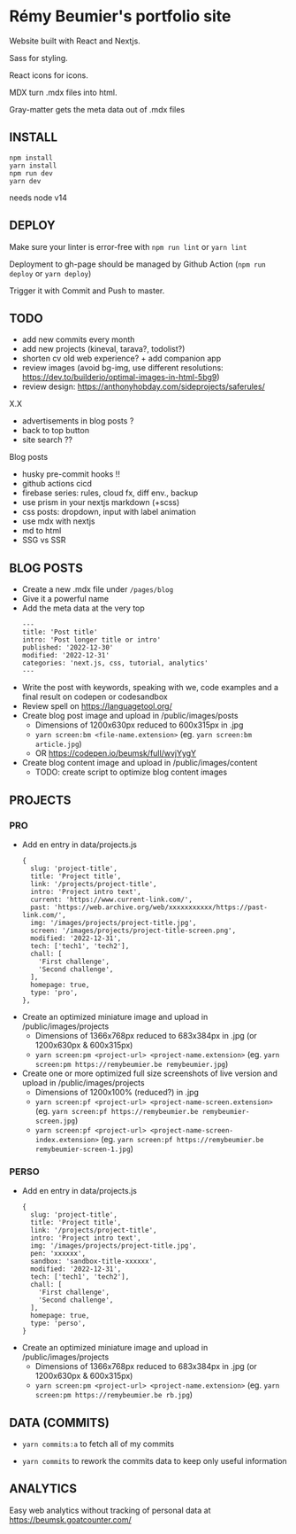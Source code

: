 # Rémy Beumier's portfolio site

Website built with React and Nextjs.

Sass for styling.

React icons for icons.

MDX turn .mdx files into html.

Gray-matter gets the meta data out of .mdx files

## INSTALL

```
npm install
yarn install
npm run dev
yarn dev
```

needs node v14

## DEPLOY

Make sure your linter is error-free with `npm run lint` or `yarn lint`

Deployment to gh-page should be managed by Github Action (`npm run deploy` or `yarn deploy`)

Trigger it with Commit and Push to master.

## TODO

- add new commits every month
- add new projects (kineval, tarava?, todolist?)
- shorten cv old web experience? + add companion app
- review images (avoid bg-img, use different resolutions: https://dev.to/builderio/optimal-images-in-html-5bg9)
- review design: https://anthonyhobday.com/sideprojects/saferules/

X.X
- advertisements in blog posts ?
- back to top button
- site search ??

Blog posts
- husky pre-commit hooks !!
- github actions cicd
- firebase series: rules, cloud fx, diff env., backup
- use prism in your nextjs markdown (+scss)
- css posts: dropdown, input with label animation
- use mdx with nextjs
- md to html
- SSG vs SSR

## BLOG POSTS

- Create a new .mdx file under `/pages/blog`
- Give it a powerful name
- Add the meta data at the very top
  ```
  ---
  title: 'Post title'
  intro: 'Post longer title or intro'
  published: '2022-12-30'
  modified: '2022-12-31'
  categories: 'next.js, css, tutorial, analytics'
  ---
  ```
- Write the post with keywords, speaking with we, code examples and a final result on codepen or codesandbox
- Review spell on https://languagetool.org/
- Create blog post image and upload in /public/images/posts 
  - Dimensions of 1200x630px reduced to 600x315px in .jpg
  - `yarn screen:bm <file-name.extension>` (eg. `yarn screen:bm article.jpg`)
  - OR https://codepen.io/beumsk/full/wvjYygY
- Create blog content image and upload in /public/images/content
  - TODO: create script to optimize blog content images

## PROJECTS

### PRO

- Add en entry in data/projects.js
  ```
  {
    slug: 'project-title',
    title: 'Project title',
    link: '/projects/project-title',
    intro: 'Project intro text',
    current: 'https://www.current-link.com/',
    past: 'https://web.archive.org/web/xxxxxxxxxxx/https://past-link.com/',
    img: '/images/projects/project-title.jpg',
    screen: '/images/projects/project-title-screen.png',
    modified: '2022-12-31',
    tech: ['tech1', 'tech2'],
    chall: [
      'First challenge',
      'Second challenge',
    ],
    homepage: true,
    type: 'pro',
  },
  ```
- Create an optimized miniature image and upload in /public/images/projects
  - Dimensions of 1366x768px reduced to 683x384px in .jpg (or 1200x630px & 600x315px)
  - `yarn screen:pm <project-url> <project-name.extension>` (eg. `yarn screen:pm https://remybeumier.be remybeumier.jpg`)
- Create one or more optimized full size screenshots of live version and upload in /public/images/projects
  - Dimensions of 1200x100% (reduced?) in .jpg
  - `yarn screen:pf <project-url> <project-name-screen.extension>` (eg. `yarn screen:pf https://remybeumier.be remybeumier-screen.jpg`)
  - `yarn screen:pf <project-url> <project-name-screen-index.extension>` (eg. `yarn screen:pf https://remybeumier.be remybeumier-screen-1.jpg`)

### PERSO

- Add en entry in data/projects.js
  ```
  {
    slug: 'project-title',
    title: 'Project title',
    link: '/projects/project-title',
    intro: 'Project intro text',
    img: '/images/projects/project-title.jpg',
    pen: 'xxxxxx',
    sandbox: 'sandbox-title-xxxxxx',
    modified: '2022-12-31',
    tech: ['tech1', 'tech2'],
    chall: [
      'First challenge',
      'Second challenge',
    ],
    homepage: true,
    type: 'perso',
  }
  ```
- Create an optimized miniature image and upload in /public/images/projects
  - Dimensions of 1366x768px reduced to 683x384px in .jpg (or 1200x630px & 600x315px)
  - `yarn screen:pm <project-url> <project-name.extension>` (eg. `yarn screen:pm https://remybeumier.be rb.jpg`)

## DATA (COMMITS)

- `yarn commits:a` to fetch all of my commits
<!-- - `yarn commits:d` to fetch more info details about all commits -->
- `yarn commits` to rework the commits data to keep only useful information

## ANALYTICS

Easy web analytics without tracking of personal data at https://beumsk.goatcounter.com/
